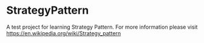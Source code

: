 # StrategyPattern
A test project for learning Strategy Pattern.
For more information please visit https://en.wikipedia.org/wiki/Strategy_pattern
